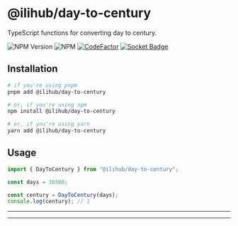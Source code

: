 # @ilihub/day-to-century

TypeScript functions for converting day to century.

![NPM Version](https://img.shields.io/npm/v/%40ilihub%2Fday-to-century?color=33cd56&logo=npm)
![NPM](https://img.shields.io/npm/l/%40ilihub%2Fday-to-century)
[![CodeFactor](https://www.codefactor.io/repository/github/ilihub/npm/badge)](https://www.codefactor.io/repository/github/ilihub/npm)
[![Socket Badge](https://socket.dev/api/badge/npm/package/@ilihub/day-to-century)](https://socket.dev/npm/package/@ilihub/day-to-century)

## Installation

```bash
# if you're using pnpm
pnpm add @ilihub/day-to-century

# or, if you're using npm
npm install @ilihub/day-to-century

# or, if you're using yarn
yarn add @ilihub/day-to-century
```

## Usage

```javascript
import { DayToCentury } from "@ilihub/day-to-century";

const days = 36500;

const century = DayToCentury(days);
console.log(century); // 1
```

---

<!-- sponsors_and_backers_section_start -->

<!-- sponsors_and_backers_section_end -->

---

